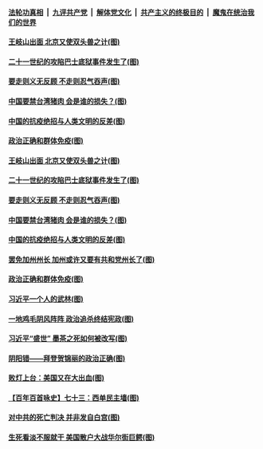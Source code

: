 

####  [法轮功真相](../../../../basic/blob/master/README.md?t=02020531) &nbsp;|&nbsp; [九评共产党](../../../../9ping.md/blob/master/README.md?t=02020531) &nbsp;|&nbsp; [解体党文化](../../../../jtdwh.md/blob/master/README.md?t=02020531)  &nbsp;|&nbsp; [共产主义的终极目的](../../../../gczydzjmd.md/blob/master/README.md?t=02020531) &nbsp;|&nbsp; [魔鬼在统治我们的世界](../../../../mgztzwmdsj.md/blob/master/README.md?t=02020531) 

#### [王岐山出面 北京又使双头兽之计(图)](../pages/p4/960993.md?t=02020531) 

#### [二十一世纪的攻陷巴士底狱事件发生了(图)](../pages/p4/960996.md?t=02020531) 

#### [要走则义无反顾 不走则忍气吞声(图)](../pages/p4/960988.md?t=02020531) 

#### [中国要禁台湾猪肉 会是谁的损失？(图)](../pages/p4/960981.md?t=02020531) 

#### [中国的抗疫绝招与人类文明的反差(图)](../pages/p4/960970.md?t=02020531) 

#### [政治正确和群体免疫(图)](../pages/p4/960965.md?t=02020531) 

#### [王岐山出面 北京又使双头兽之计(图)](../pages/p4/960993.md?t=02020531) 


#### [二十一世纪的攻陷巴士底狱事件发生了(图)](../pages/p4/960996.md?t=02020531) 

#### [要走则义无反顾 不走则忍气吞声(图)](../pages/p4/960988.md?t=02020531) 

#### [中国要禁台湾猪肉 会是谁的损失？(图)](../pages/p4/960981.md?t=02020531) 

#### [中国的抗疫绝招与人类文明的反差(图)](../pages/p4/960970.md?t=02020531) 

#### [罢免加州州长 加州或许又要有共和党州长了(图)](../pages/p4/960966.md?t=02020531) 

#### [政治正确和群体免疫(图)](../pages/p4/960965.md?t=02020531) 




#### [习近平一个人的武林(图)](../pages/p4/960869.md?t=02020531) 

#### [一地鸡毛阴风阵阵 政治追杀终结宪政(图)](../pages/p4/960852.md?t=02020531) 

#### [习近平“盛世” 墨茶之死如何被改写(图)](../pages/p4/960893.md?t=02020531) 

#### [阴阳错——拜登贺锦丽的政治正确(图)](../pages/p4/960858.md?t=02020531) 

#### [败灯上台：美国又在大出血(图)](../pages/p4/960840.md?t=02020531) 

#### [【百年百首咏史】七十三：西单民主墙(图)](../pages/p4/960879.md?t=02020531) 

#### [对中共的死亡判决 并非发自白宫(图)](../pages/p4/960834.md?t=02020531) 

#### [生死看淡不服就干 美国散户大战华尔街巨鳄(图)](../pages/p4/960855.md?t=02020531) 


